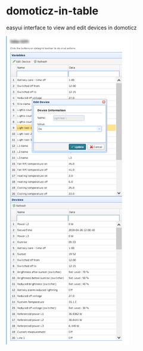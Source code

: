 # domoticz-in-table
easyui interface to view and edit devices in domoticz 

![screenshot](domoticz-in-table.png)

